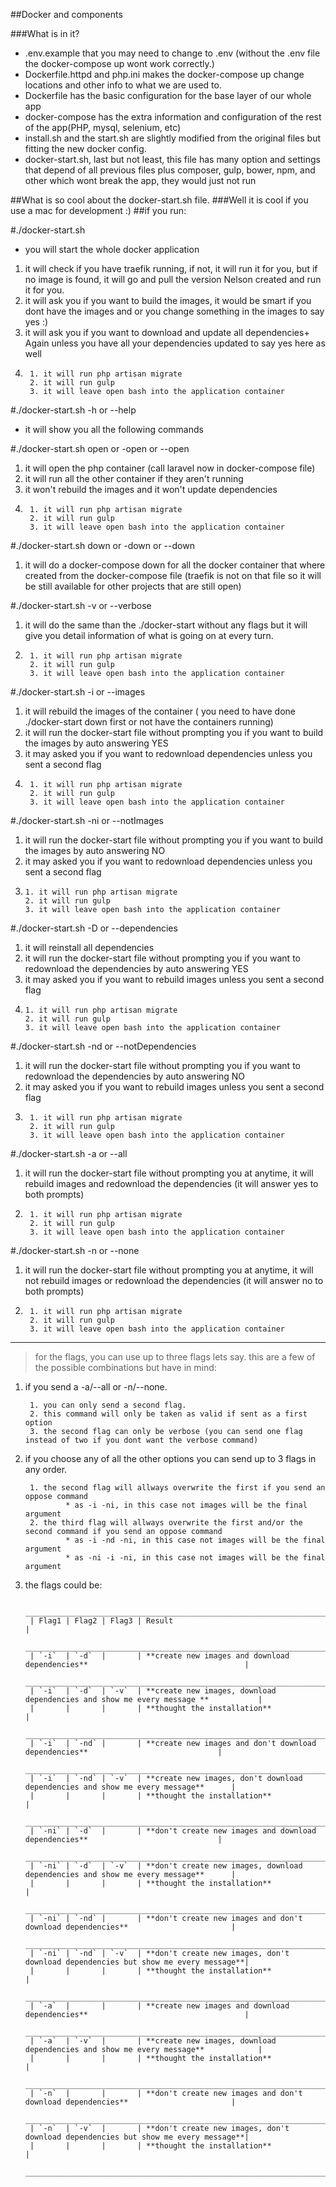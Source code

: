##Docker and components

###What is in it?
+ .env.example that you may need to change to .env (without the .env file the docker-compose up wont work correctly.)
+ Dockerfile.httpd and php.ini makes the docker-compose up change locations and other info to what we are used to.
+ Dockerfile has the basic configuration for the base layer of our whole app
+ docker-compose has the extra information and configuration of the rest of the app(PHP, mysql, selenium, etc)
+ install.sh and the start.sh are slightly modified from the original files but fitting the new docker config.
+ docker-start.sh, last but not least, this file has many option and settings that depend of all previous files plus composer, gulp, bower, npm, and other which wont break the app, they would just not run

##What is so cool about the docker-start.sh file.
###Well it is cool if you use a mac for development :)
##if you run:

#./docker-start.sh 
+ you will start the whole docker application
1. it will check if you have traefik running, if not, it will run it for you, but if no image is found, it will go and pull the version Nelson created and run it for you. 
2. it will ask you if you want to build the images, it would be smart if you dont have the images and or you change something in the images to say yes :)
3. it will ask you if you want to download and update all dependencies+ Again unless you have all your dependencies updated to say yes here as well
4.      
        1. it will run php artisan migrate
        2. it will run gulp
        3. it will leave open bash into the application container

#./docker-start.sh -h or --help
+ it will show you all the following commands

#./docker-start.sh open or -open or --open
1. it will open the php container (call laravel now in docker-compose file)
2. it will run all the other container if they aren't running
3. it won't rebuild the images and it won't update dependencies
4.      
        1. it will run php artisan migrate
        2. it will run gulp
        3. it will leave open bash into the application container

#./docker-start.sh down or -down or --down
1. it will do a docker-compose down for all the docker container that where created from the docker-compose file (traefik is not on that file so it will be still available for other projects that are still open)

#./docker-start.sh -v or --verbose
1. it will do the same than the ./docker-start without any flags but it will give you detail information of what is going on at every turn.
2.      
        1. it will run php artisan migrate
        2. it will run gulp
        3. it will leave open bash into the application container

#./docker-start.sh -i or --images
1. it will rebuild the images of the container ( you need to have done ./docker-start down first or not have the containers running)
2. it will run the docker-start file without prompting you if you want to build the images by auto answering YES
3. it may asked you if you want to redownload dependencies unless you sent a second flag
4.      
        1. it will run php artisan migrate
        2. it will run gulp
        3. it will leave open bash into the application container

#./docker-start.sh -ni or --notImages
1. it will run the docker-start file without prompting you if you want to build the images by auto answering NO
2. it may asked you if you want to redownload dependencies unless you sent a second flag
3.     
       1. it will run php artisan migrate    
       2. it will run gulp
       3. it will leave open bash into the application container

#./docker-start.sh -D or --dependencies
1. it will reinstall all dependencies
2. it will run the docker-start file without prompting you if you want to redownload the dependencies by auto answering YES
3. it may asked you if you want to rebuild images unless you sent a second flag
4.     
       1. it will run php artisan migrate
       2. it will run gulp
       3. it will leave open bash into the application container

#./docker-start.sh -nd or --notDependencies
1. it will run the docker-start file without prompting you if you want to redownload the dependencies by auto answering NO
3. it may asked you if you want to rebuild images unless you sent a second flag
4.      
        1. it will run php artisan migrate
        2. it will run gulp
        3. it will leave open bash into the application container


#./docker-start.sh -a or --all
1. it will run the docker-start file without prompting you at anytime, it will rebuild images and redownload the dependencies (it will answer yes to both prompts)
2. 
        1. it will run php artisan migrate
        2. it will run gulp
        3. it will leave open bash into the application container

#./docker-start.sh -n or --none
1. it will run the docker-start file without prompting you at anytime, it will not rebuild images or redownload the dependencies (it will answer no to both prompts)
2. 
        1. it will run php artisan migrate
        2. it will run gulp
        3. it will leave open bash into the application container

---
> for the flags, you can use up to three flags lets say.
this are a few of the possible combinations but have in mind:
1. if you send a -a/--all or -n/--none.

        1. you can only send a second flag.
        2. this command will only be taken as valid if sent as a first option 
        3. the second flag can only be verbose (you can send one flag instead of two if you dont want the verbose command)
2. if you choose any of all the other options you can send up to 3 flags in any order.

        1. the second flag will allways overwrite the first if you send an oppose command 
                * as -i -ni, in this case not images will be the final argument
        2. the third flag will allways overwrite the first and/or the second command if you send an oppose command 
                * as -i -nd -ni, in this case not images will be the final argument
                * as -ni -i -ni, in this case not images will be the final argument
3. the flags could be: 
        
        _____________________________________________________________________________________________________________
        | Flag1 | Flag2 | Flag3 | Result                                                                            |
        _____________________________________________________________________________________________________________
        | `-i`  | `-d`  |       | **create new images and download dependencies**                                   |
        _____________________________________________________________________________________________________________
        | `-i`  | `-d`  | `-v`  | **create new images, download dependencies and show me every message **           |
        |       |       |       | **thought the installation**                                                      |
        _____________________________________________________________________________________________________________
        | `-i`  | `-nd` |       | **create new images and don't download dependencies**                             |
        _____________________________________________________________________________________________________________
        | `-i`  | `-nd` | `-v`  | **create new images, don't download dependencies and show me every message**      |
        |       |       |       | **thought the installation**                                                      |
        _____________________________________________________________________________________________________________
        | `-ni` | `-d`  |       | **don't create new images and download dependencies**                             |
        _____________________________________________________________________________________________________________
        | `-ni` | `-d`  | `-v`  | **don't create new images, download dependencies and show me every message**      |
        |       |       |       | **thought the installation**                                                      |
        _____________________________________________________________________________________________________________
        | `-ni` | `-nd` |       | **don't create new images and don't download dependencies**                       |
        _____________________________________________________________________________________________________________
        | `-ni` | `-nd` | `-v`  | **don't create new images, don't download dependencies but show me every message**|
        |       |       |       | **thought the installation**                                                      |
        _____________________________________________________________________________________________________________
        | `-a`  |       |       | **create new images and download dependencies**                                   |
        _____________________________________________________________________________________________________________
        | `-a`  | `-v`  |       | **create new images, download dependencies and show me every message**            |
        |       |       |       | **thought the installation**                                                      |
        _____________________________________________________________________________________________________________
        | `-n`  |       |       | **don't create new images and don't download dependencies**                       |
        _____________________________________________________________________________________________________________
        | `-n`  | `-v`  |       | **don't create new images, don't download dependencies but show me every message**|
        |       |       |       | **thought the installation**                                                      |
        _____________________________________________________________________________________________________________

